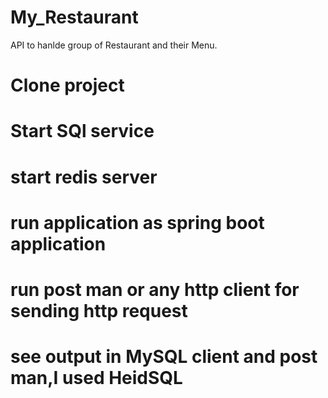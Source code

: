 # My_Restaurant
API to hanlde group of Restaurant and their Menu.
# Clone project
# Start SQl service
# start redis server
# run application as spring boot application
# run post man or any http client for sending http request
# see output in MySQL client and post man,I used HeidSQL
